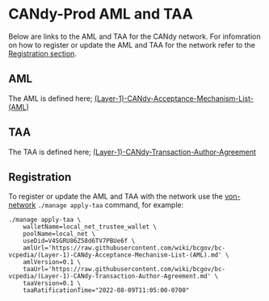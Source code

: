 # CANdy-Prod AML and TAA

Below are links to the AML and TAA for the CANdy network.  For infomration on how to register or update the AML and TAA for the network refer to the [Registration section](#registration).

## AML

The AML is defined here; [(Layer-1)-CANdy-Acceptance-Mechanism-List-(AML)](https://github.com/bcgov/bc-vcpedia/wiki/(Layer-1)-CANdy-Acceptance-Mechanism-List-(AML))

## TAA

The TAA is defined here; [(Layer-1)-CANdy-Transaction-Author-Agreement](https://github.com/bcgov/bc-vcpedia/wiki/(Layer-1)-CANdy-Transaction-Author-Agreement)

## Registration

To register or update the AML and TAA with the network use the [von-network](https://github.com/bcgov/von-network) `./manage apply-taa` command, for example:

```
./manage apply-taa \
    walletName=local_net_trustee_wallet \
    poolName=local_net \
    useDid=V4SGRU86Z58d6TV7PBUe6f \
    amlUrl='https://raw.githubusercontent.com/wiki/bcgov/bc-vcpedia/(Layer-1)-CANdy-Acceptance-Mechanism-List-(AML).md' \
    amlVersion=0.1 \
    taaUrl='https://raw.githubusercontent.com/wiki/bcgov/bc-vcpedia/(Layer-1)-CANdy-Transaction-Author-Agreement.md' \
    taaVersion=0.1 \
    taaRatificationTime="2022-08-09T11:05:00-0700"
```